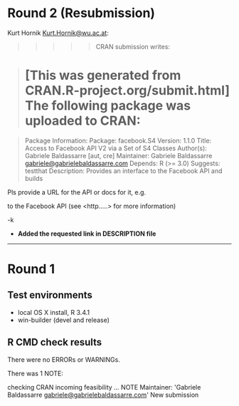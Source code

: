 # Round 2 (Resubmission)

Kurt Hornik <Kurt.Hornik@wu.ac.at>:

>>>>> CRAN submission writes:

> [This was generated from CRAN.R-project.org/submit.html]
> The following package was uploaded to CRAN:
> ===========================================

> Package Information:
> Package: facebook.S4
> Version: 1.1.0
> Title: Access to Facebook API V2 via a Set of S4 Classes
> Author(s): Gabriele Baldassarre [aut, cre]
> Maintainer: Gabriele Baldassarre <gabriele@gabrielebaldassarre.com>
> Depends: R (>= 3.0)
> Suggests: testthat
> Description: Provides an interface to the Facebook API and builds

Pls provide a URL for the API or docs for it, e.g.

  to the Facebook API (see <http.....> for more information)

-k


* **Added the requested link in DESCRIPTION file**

-----------

# Round 1

## Test environments
* local OS X install, R 3.4.1
* win-builder (devel and release)

## R CMD check results
There were no ERRORs or WARNINGs.

There was 1 NOTE:

checking CRAN incoming feasibility ... NOTE
Maintainer: 'Gabriele Baldassarre gabriele@gabrielebaldassarre.com' New submission